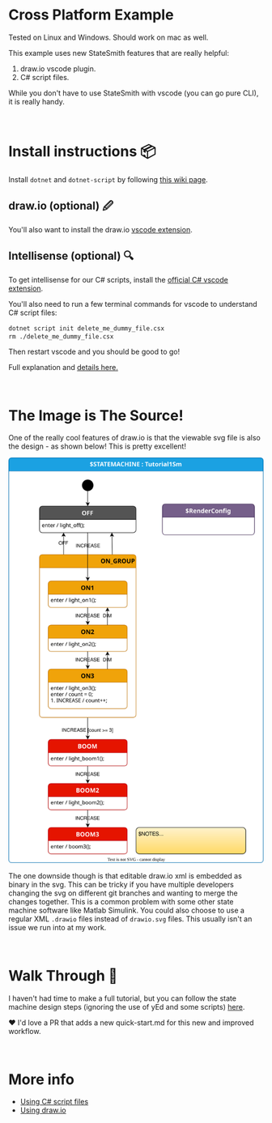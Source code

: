 # Cross Platform Example
Tested on Linux and Windows. Should work on mac as well.

This example uses new StateSmith features that are really helpful:
1. draw.io vscode plugin.
2. C# script files.

While you don't have to use StateSmith with vscode (you can go pure CLI),
it is really handy.

<br/>

# Install instructions 📦
Install `dotnet` and `dotnet-script` by following [this wiki page](https://github.com/StateSmith/StateSmith/wiki/StateSmith-install-requirements).

## draw.io (optional) 🖉
You'll also want to install the draw.io [vscode extension](https://marketplace.visualstudio.com/items?itemName=hediet.vscode-drawio).

## Intellisense (optional) 🔍
To get intellisense for our C# scripts, install the [official C# vscode extension](https://marketplace.visualstudio.com/items?itemName=ms-dotnettools.csharp).

You'll also need to run a few terminal commands for vscode to understand C# script files:

```
dotnet script init delete_me_dummy_file.csx
rm ./delete_me_dummy_file.csx
```

Then restart vscode and you should be good to go!

Full explanation and [details here.](https://github.com/StateSmith/StateSmith/wiki/Using-c%23-script-files-(.CSX)-instead-of-solutions-and-projects#setup-vscode-for-debugging-c-script-files-and-intellisense)

<br/>

# The Image is The Source!
One of the really cool features of draw.io is that the viewable svg file is also the design - as shown below! This is pretty excellent!

![](./src/Tutorial1Sm.drawio.svg)

The one downside though is that editable draw.io xml is embedded as binary in the svg. This can be tricky if you have multiple developers changing the svg on different git branches and wanting to merge the changes together. This is a common problem with some other state machine software like Matlab Simulink. You could also choose to use a regular XML `.drawio` files instead of `drawio.svg` files. This usually isn't an issue we run into at my work.

<br/>

# Walk Through 🚶
I haven't had time to make a full tutorial, but you can follow the state machine design steps 
(ignoring the use of yEd and some scripts) [here](https://github.com/StateSmith/StateSmith/blob/main/docs/quickstart1/quick-start.md#open-the-diagram).

❤️ I'd love a PR that adds a new quick-start.md for this new and improved workflow.

<br/>

# More info
* [Using C# script files](https://github.com/StateSmith/StateSmith/wiki/Using-c%23-script-files-(.CSX)-instead-of-solutions-and-projects)
* [Using draw.io](https://github.com/StateSmith/StateSmith/wiki/Getting-started-using-draw.io-with-StateSmith)

